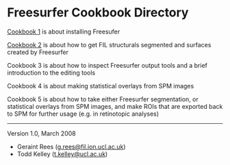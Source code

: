 # Freesurfer Cookbook Directory

[Cookbook 1](Cookbook_1.md)	is about installing Freesufer

[Cookbook 2](Cookbook_2.md) 	is about how to get FIL structurals segmented and surfaces created by Freesurfer

Cookbook 3	is about how to inspect Freesurfer output tools and a brief introduction to the editing tools

Cookbook 4	is about making statistical overlays from SPM images

Cookbook 5	is about how to take either Freesurfer segmentation, or statistical overlays from SPM images, and make ROIs that are exported back to SPM for further usage (e.g. in retinotopic analyses)

___

Version 1.0, March 2008

-   Geraint Rees (g.rees@fil.ion.ucl.ac.uk)
-   Todd Kelley (t.kelley@ucl.ac.uk)
